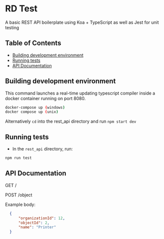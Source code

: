 # RD Test
A basic REST API boilerplate using Koa + TypeScript as well as Jest for unit testing

## Table of Contents
- [Building development environment](#building-development-environment)
- [Running tests](#running-tests)
- [API Documentation](#api-documentation)

## Building development environment

This command launches a real-time updating typescript compiler inside a docker container running on port 8080.
```bash
docker-compose up (windows)
docker compose up (unix)
```
Alternatively ```cd``` into the rest_api directory and run ```npm start dev```

## Running tests

- In the ```rest_api``` directory, run: 
```bash
npm run test
```

## API Documentation

GET /

POST /object

Example body: 

```json
  {
      "organizationId": 12,
      "objectId": 2,
      "name": "Printer"
  }
```